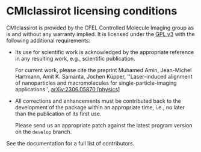 # CMIclassirot licensing conditions

CMIclassirot is provided by the CFEL Controlled Molecule Imaging group as is and without any
warranty implied. It is licensed under the [GPL v3](./LICENSE-GPLv3.md) with the following
additional requirements:

* Its use for scientific work is acknowledged by the appropriate reference in any resulting work,
  e.g., scientific publication.

  For current work, please cite the preprint Muhamed Amin, Jean-Michel Hartmann, Amit K. Samanta,
  Jochen Küpper, ''Laser-induced alignment of nanoparticles and macromolecules for
  single-particle-imaging applications'',
  [arXiv:2306.05870 \[physics\]](https://arxiv.org/abs/2306.05870)

* All corrections and enhancements must be contributed back to the development of the package within
  an appropriate time, i.e., no later than the publication of its first use.

  Please send us an appropriate patch against the latest program version on the `develop` branch.

See the documentation for a full list of contributors.


<!-- Put Emacs local variables into HTML comment
Local Variables:
coding: utf-8
fill-column: 100
End:
-->
